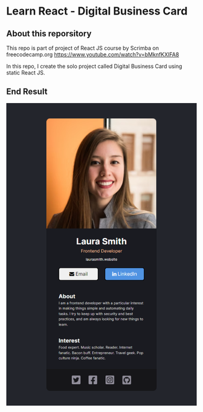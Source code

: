 # Learn React - Digital Business Card

## About this reporsitory

This repo is part of project of React JS course by Scrimba on freecodecamp.org https://www.youtube.com/watch?v=bMknfKXIFA8

In this repo, I create the solo project called Digital Business Card using static React JS.

## End Result

![Result](result.png)

